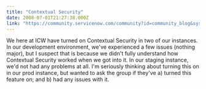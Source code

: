 ```yaml
---
title: "Contextual Security"
date: 2008-07-01T21:27:38.000Z
link: "https://community.servicenow.com/community?id=community_blog&sys_id=fc2e266ddbd0dbc01dcaf3231f961968"
---
```

<p>We here at ICW have turned on Contextual Security in two of our instances. In our development environment, we've experienced a few issues (nothing major), but I suspect that is because we didn't fully understand how Contextual Security worked when we got into it. In our staging instance, we'd not had any problems at all. I'm seriously thinking about turning this on in our prod instance, but wanted to ask the group if they've a) turned this feature on; and b) had any issues with it.</p>